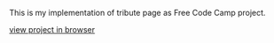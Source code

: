 This is my implementation of tribute page as Free Code Camp project.

[view project in browser](https://hanny21.github.io/tribute_page/)
